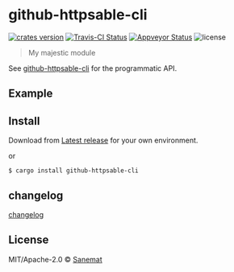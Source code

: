 # github-httpsable-cli

[![crates version][crates-image]][crates-url] [![Travis-CI Status][travis-image]][travis-url] [![Appveyor Status][appveyor-image]][appveyor-url] ![license][license-image]

> My majestic module

See [github-httpsable-cli](https://github.com/packsaddle/github-httpsable-cli) for the programmatic API.

## Example


## Install

Download from [Latest release](https://github.com/packsaddle/github-httpsable-cli/releases/latest) for your own environment.

or

```
$ cargo install github-httpsable-cli
```

## changelog

[changelog](./changelog.md)

## License

MIT/Apache-2.0 © [Sanemat](sane.jp)

[travis-url]: https://travis-ci.org/packsaddle/github-httpsable-cli
[travis-image]: https://img.shields.io/travis/packsaddle/github-httpsable-cli/master.svg?style=flat-square&label=travis
[appveyor-url]: https://ci.appveyor.com/project/packsaddle/github-httpsable-cli/branch/master
[appveyor-image]: https://img.shields.io/appveyor/ci/packsaddle/github-httpsable-cli/master.svg?style=flat-square&label=appveyor
[crates-url]: https://crates.io/crates/github-httpsable-cli
[crates-image]: https://img.shields.io/crates/v/github-httpsable-cli.svg?style=flat-square
[license-image]: https://img.shields.io/crates/l/github-httpsable-cli.svg?style=flat-square
